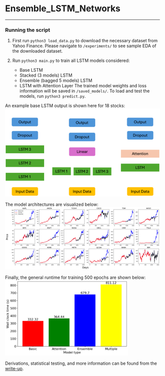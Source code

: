 # Ensemble_LSTM_Networks
---


### Running the script

1. First run ```python3 load_data.py``` to download the necessary dataset from Yahoo Finance. Please navigate to ```/experiments/``` to see sample EDA of the downloaded dataset.

2. Run ```python3 main.py``` to train all LSTM models considered:
	* Base LSTM
	* Stacked (3 models) LSTM
	* Ensemble (bagged 5 models) LSTM
	* LSTM with Attention Layer
The trained model weights and loss information will be saved in ```/saved_models/```. To load and test the models, run ```python3 predict.py```.
	
An example base LSTM output is shown here for 18 stocks:
![alt text](/asset/lstm2.png)

The model architectures are visualized below:
![alt text](/asset/lstm_output.png)

Finally, the general runtime for training 500 epochs are shown below:
<img src="/asset/wall_clock_time.png" alt="alt text" width="400">

Derivations, statistical testing, and more information can be found from the [write-up](https://honglizhaobob.github.io/projects/lstm/).
